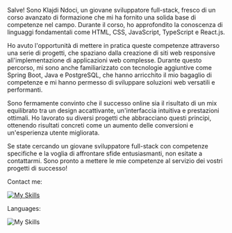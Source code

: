 Salve! Sono Klajdi Ndoci, un giovane sviluppatore full-stack, fresco di un corso avanzato di formazione che mi ha fornito una solida base di competenze nel campo. Durante il corso, ho approfondito la conoscenza di linguaggi fondamentali come HTML, CSS, JavaScript, TypeScript e React.js.

Ho avuto l'opportunità di mettere in pratica queste competenze attraverso una serie di progetti, che spaziano dalla creazione di siti web responsive all'implementazione di applicazioni web complesse. Durante questo percorso, mi sono anche familiarizzato con tecnologie aggiuntive come Spring Boot, Java e PostgreSQL, che hanno arricchito il mio bagaglio di competenze e mi hanno permesso di sviluppare soluzioni web versatili e performanti.

Sono fermamente convinto che il successo online sia il risultato di un mix equilibrato tra un design accattivante, un'interfaccia intuitiva e prestazioni ottimali. Ho lavorato su diversi progetti che abbracciano questi principi, ottenendo risultati concreti come un aumento delle conversioni e un'esperienza utente migliorata.

Se state cercando un giovane sviluppatore full-stack con competenze specifiche e la voglia di affrontare sfide entusiasmanti, non esitate a contattarmi. Sono pronto a mettere le mie competenze al servizio dei vostri progetti di successo!

Contact me:

[![My Skills](https://skillicons.dev/icons?i=linkedin)](https://www.linkedin.com/in/klajdindocideveloperweb/)

Languages:

![My Skills](https://skillicons.dev/icons?i=js,html,css,java,react,bootstrap,spring,nodejs,git,typescript,sass,postgresql,redux)
